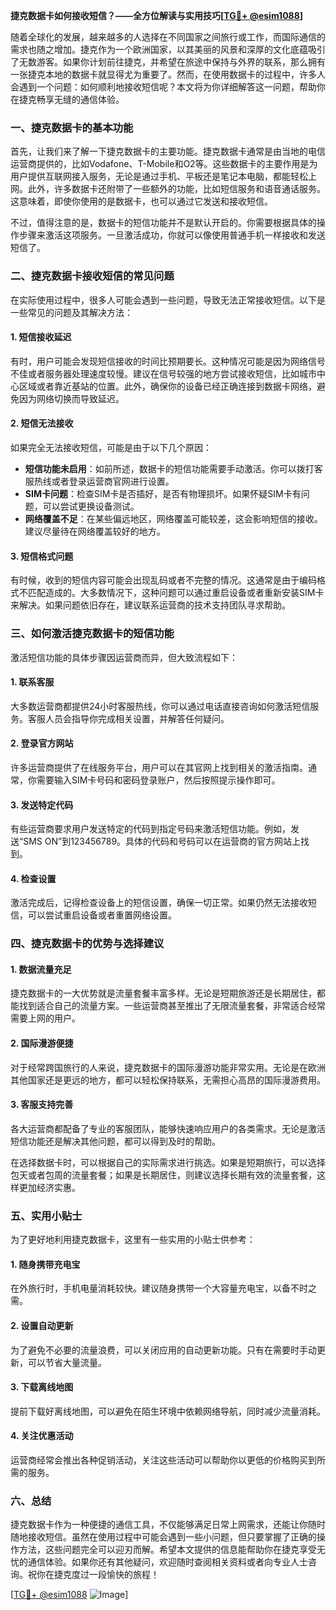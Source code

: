 **捷克数据卡如何接收短信？——全方位解读与实用技巧[[TG💪+ @esim1088](https://t.me/s/esim1088)]**

随着全球化的发展，越来越多的人选择在不同国家之间旅行或工作，而国际通信的需求也随之增加。捷克作为一个欧洲国家，以其美丽的风景和深厚的文化底蕴吸引了无数游客。如果你计划前往捷克，并希望在旅途中保持与外界的联系，那么拥有一张捷克本地的数据卡就显得尤为重要了。然而，在使用数据卡的过程中，许多人会遇到一个问题：如何顺利地接收短信呢？本文将为你详细解答这一问题，帮助你在捷克畅享无缝的通信体验。

### **一、捷克数据卡的基本功能**

首先，让我们来了解一下捷克数据卡的主要功能。捷克数据卡通常是由当地的电信运营商提供的，比如Vodafone、T-Mobile和O2等。这些数据卡的主要作用是为用户提供互联网接入服务，无论是通过手机、平板还是笔记本电脑，都能轻松上网。此外，许多数据卡还附带了一些额外的功能，比如短信服务和语音通话服务。这意味着，即使你使用的是数据卡，也可以通过它发送和接收短信。

不过，值得注意的是，数据卡的短信功能并不是默认开启的。你需要根据具体的操作步骤来激活这项服务。一旦激活成功，你就可以像使用普通手机一样接收和发送短信了。

### **二、捷克数据卡接收短信的常见问题**

在实际使用过程中，很多人可能会遇到一些问题，导致无法正常接收短信。以下是一些常见的问题及其解决方法：

#### **1. 短信接收延迟**
有时，用户可能会发现短信接收的时间比预期要长。这种情况可能是因为网络信号不佳或者服务器处理速度较慢。建议在信号较强的地方尝试接收短信，比如城市中心区域或者靠近基站的位置。此外，确保你的设备已经正确连接到数据卡网络，避免因为网络切换而导致延迟。

#### **2. 短信无法接收**
如果完全无法接收短信，可能是由于以下几个原因：
- **短信功能未启用**：如前所述，数据卡的短信功能需要手动激活。你可以拨打客服热线或者登录运营商官网进行设置。
- **SIM卡问题**：检查SIM卡是否插好，是否有物理损坏。如果怀疑SIM卡有问题，可以尝试更换设备测试。
- **网络覆盖不足**：在某些偏远地区，网络覆盖可能较差，这会影响短信的接收。建议尽量待在网络覆盖较好的地方。

#### **3. 短信格式问题**
有时候，收到的短信内容可能会出现乱码或者不完整的情况。这通常是由于编码格式不匹配造成的。大多数情况下，这种问题可以通过重启设备或者重新安装SIM卡来解决。如果问题依旧存在，建议联系运营商的技术支持团队寻求帮助。

### **三、如何激活捷克数据卡的短信功能**

激活短信功能的具体步骤因运营商而异，但大致流程如下：

#### **1. 联系客服**
大多数运营商都提供24小时客服热线，你可以通过电话直接咨询如何激活短信服务。客服人员会指导你完成相关设置，并解答任何疑问。

#### **2. 登录官方网站**
许多运营商提供了在线服务平台，用户可以在其官网上找到相关的激活指南。通常，你需要输入SIM卡号码和密码登录账户，然后按照提示操作即可。

#### **3. 发送特定代码**
有些运营商要求用户发送特定的代码到指定号码来激活短信功能。例如，发送“SMS ON”到123456789。具体的代码和号码可以在运营商的官方网站上找到。

#### **4. 检查设置**
激活完成后，记得检查设备上的短信设置，确保一切正常。如果仍然无法接收短信，可以尝试重启设备或者重置网络设置。

### **四、捷克数据卡的优势与选择建议**

#### **1. 数据流量充足**
捷克数据卡的一大优势就是流量套餐丰富多样。无论是短期旅游还是长期居住，都能找到适合自己的流量方案。一些运营商甚至推出了无限流量套餐，非常适合经常需要上网的用户。

#### **2. 国际漫游便捷**
对于经常跨国旅行的人来说，捷克数据卡的国际漫游功能非常实用。无论是在欧洲其他国家还是更远的地方，都可以轻松保持联系，无需担心高昂的国际漫游费用。

#### **3. 客服支持完善**
各大运营商都配备了专业的客服团队，能够快速响应用户的各类需求。无论是激活短信功能还是解决其他问题，都可以得到及时的帮助。

在选择数据卡时，可以根据自己的实际需求进行挑选。如果是短期旅行，可以选择包天或者包周的流量套餐；如果是长期居住，则建议选择长期有效的流量套餐，这样更加经济实惠。

### **五、实用小贴士**

为了更好地利用捷克数据卡，这里有一些实用的小贴士供参考：

#### **1. 随身携带充电宝**
在外旅行时，手机电量消耗较快。建议随身携带一个大容量充电宝，以备不时之需。

#### **2. 设置自动更新**
为了避免不必要的流量浪费，可以关闭应用的自动更新功能。只有在需要时手动更新，可以节省大量流量。

#### **3. 下载离线地图**
提前下载好离线地图，可以避免在陌生环境中依赖网络导航，同时减少流量消耗。

#### **4. 关注优惠活动**
运营商经常会推出各种促销活动，关注这些活动可以帮助你以更低的价格购买到所需的服务。

### **六、总结**

捷克数据卡作为一种便捷的通信工具，不仅能够满足日常上网需求，还能让你随时随地接收短信。虽然在使用过程中可能会遇到一些小问题，但只要掌握了正确的操作方法，这些问题完全可以迎刃而解。希望本文提供的信息能帮助你在捷克享受无忧的通信体验。如果你还有其他疑问，欢迎随时查阅相关资料或者向专业人士咨询。祝你在捷克度过一段愉快的旅程！

[[TG💪+ @esim1088](https://t.me/s/esim1088) ![Image](https://i.postimg.cc/4NQfJmqS/Snipaste-2025-05-13-00-14-12.png)]